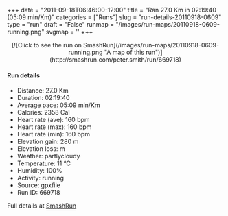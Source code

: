 +++
date = "2011-09-18T06:46:00-12:00"
title = "Ran 27.0 Km in 02:19:40 (05:09 min/Km)"
categories = ["Runs"]
slug = "run-details-20110918-0609"
type = "run"
draft = "False"
runmap = "/images/run-maps/20110918-0609-running.png"
svgmap = '<polyline points="75 23, 75 21, 73 21, 71 22, 69 24, 68 29, 62 44, 62 47, 59 54, 59 57, 55 70, 53 75, 48 88, 45 98, 44 100, 43 100, 38 95, 25 81, 22 76, 22 73, 21 70, 17 71, 15 71, 11 69, 4 64, 5 63, 10 58, 9 55, 10 53, 10 49, 12 48, 10 40, 9 33, 2 23, 3 25, 4 25, 6 23, 12 21, 18 18, 22 14, 20 12, 20 11, 23 10, 28 9, 30 8, 33 7, 36 6, 36 5, 38 4, 42 1, 44 0, 47 1, 49 0, 49 0, 52 2, 53 1, 54 2, 55 3, 55 4, 56 8, 58 15, 61 16, 66 19, 74 16, 76 16, 78 17, 80 17, 85 20, 89 21, 90 22, 91 25, 94 26, 95 25, 97 24, 98 22, 98 21, 96 19, 94 19, 93 19, 92 20, 90 22, 90 22, 88 22, 84 20, 81 18, 79 19, 78 21, 77 21, 76 23">'
+++



<!--more-->

<center>
[![Click to see the run on SmashRun](/images/run-maps/20110918-0609-running.png "A map of this run")](http://smashrun.com/peter.smith/run/669718)
</center>

#### Run details

* Distance: 27.0 Km
* Duration: 02:19:40
* Average pace: 05:09 min/Km
* Calories: 2358 Cal
* Heart rate (ave): 160 bpm
* Heart rate (max): 160 bpm
* Heart rate (min): 160 bpm
* Elevation gain: 280 m
* Elevation loss:  m
* Weather: partlycloudy
* Temperature: 11 &deg;C
* Humidity: 100%
* Activity: running
* Source: gpxfile
* Run ID: 669718

Full details at [SmashRun](http://smashrun.com/peter.smith/run/669718)